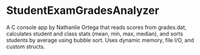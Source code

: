# StudentExamGradesAnalyzer
A C console app by Nathanlie Ortega that reads scores from grades.dat, calculates student and class stats (mean, min, max, median), and sorts students by average using bubble sort. Uses dynamic memory, file I/O, and custom structs.
